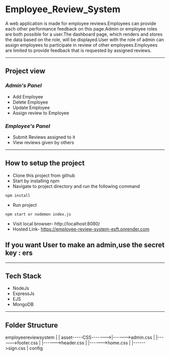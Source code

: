 # Employee_Review_System
A web application is made for employee reviews.Employees can provide each other performance feedback on this page.Admin or employee roles are both possible for a user.The dashboard page, which renders and stores the data based on the role, will be displayed.User with the role of admin can assign employees to participate in review of other employees.Employees are limited to provide feedback that is requested by assigned reviews.
_______________________________________________________________________________________________________________________________________________________________________________________________________________________

## **Project view**
### *Admin's Panel*
  * Add Employee
  * Delete Employee
  * Update Employee
  * Assign review to Employee
    
### *Employee's Panel*
  * Submit Reviews assigned to it
  * View reviews given by others
____________________________________________________________________________________________________________________________________________________________________________________________________________________

## **How to setup the project**
* Clone this project from github
* Start by installing npm
* Navigate to project directory and run the following command
````
npm install
``````
* Run project
````
npm start or nodemon index.js
````
* Visit local browser- http://localhost:8080/
* Hosted Link- https://employee-review-system-esft.onrender.com

## **If you want User to make an admin,use the secret key : ers**
____________________________________________________________________________________________________________________________________________________________________________________________________________________
## **Tech Stack**
* NodeJs
* ExpressJs
* EJS
* MongoDB
____________________________________________________________________________________________________________________________________________________________________________________________________________________
## **Folder Structure**

employeereviewsystem
         |
         |
       asset-----CSS------->|------>admin.css
         |                  |------>footer.css
         |                  |------>header.css
         |                  |------>home.css
         |                  |------>sign.css
         |
       config
